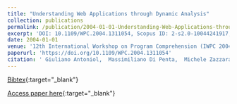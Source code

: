 ```yaml
---
title: "Understanding Web Applications through Dynamic Analysis"
collection: publications
permalink: /publication/2004-01-01-Understanding-Web-Applications-through-Dynamic-Analysis
excerpt: 'DOI: 10.1109/WPC.2004.1311054, Scopus ID: 2-s2.0-10044241917, Cited by: 31'
date: 2004-01-01
venue: '12th International Workshop on Program Comprehension (IWPC 2004), 24-26 June 2004, Bari, Italy'
paperurl: 'https://doi.org/10.1109/WPC.2004.1311054'
citation: ' Giuliano Antoniol,  Massimiliano Di Penta,  Michele Zazzara, &quot;Understanding Web Applications through Dynamic Analysis.&quot; 12th International Workshop on Program Comprehension (IWPC 2004), 24-26 June 2004, Bari, Italy, 2004.'
---
```

[Bibtex](https://dblp.org/rec/bib/conf/iwpc/AntoniolPZ04){:target="_blank"}

[Access paper here](https://doi.org/10.1109/WPC.2004.1311054){:target="_blank"}
